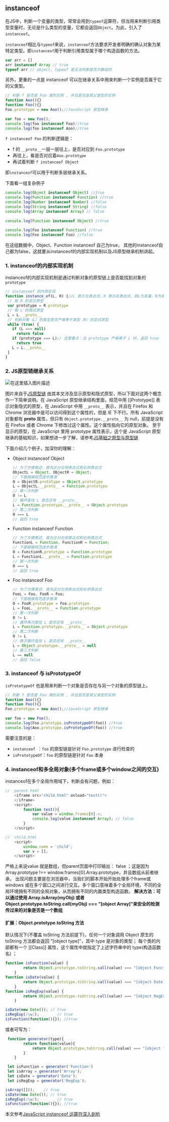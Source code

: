 ## instanceof
在JS中，判断一个变量的类型，常常会用到`typeof`运算符，但当用来判断引用类型变量时，无论是什么类型的变量，它都会返回`Object`。为此，引入了`instanceof`。

`instanceof`相比与`typeof`来说，`instanceof`方法要求开发者明确的确认对象为某特定类型。即`instanceof`用于判断引用类型属于哪个构造函数的方法。

```js
var arr = []
arr instanceof Array // true
typeof arr // object, typeof 是无法判断是否为数组的
```

另外，更重的一点是 instanceof 可以在继承关系中用来判断一个实例是否属于它的父类型。

```js
// 判断 f 是否是 Foo 类的实例 , 并且是否是其父类型的实例
function Aoo(){} 
function Foo(){} 
Foo.prototype = new Aoo();//JavaScript 原型继承
 
var foo = new Foo(); 
console.log(foo instanceof Foo)//true 
console.log(foo instanceof Aoo)//true
```

`f instanceof Foo` 的判断逻辑是：

- f 的 `__proto__`一层一层往上，是否对应到 `Foo.prototype`
- 再往上，看是否对应着`Aoo.prototype`
- 再试着判断 `f instanceof Object`

即`instanceof`可以用于判断多层继承关系。

下面看一组复杂例子

```js
console.log(Object instanceof Object) //true 
console.log(Function instanceof Function) //true 
console.log(Number instanceof Number) //false 
console.log(String instanceof String) //false 
console.log(Array instanceof Array) // false
 
console.log(Function instanceof Object) //true 
 
console.log(Foo instanceof Function) //true 
console.log(Foo instanceof Foo) //false
```

在这组数据中，Object、Function instanceof 自己为true， 其他的instanceof自己都为false，这就要从instanceof的内部实现机制以及JS原型继承机制讲起。

### 1. instanceof的内部实现机制

   instanceof的内部实现机制是通过判断对象的原型链上是否能找到对象的 `prototype`

   ```js
   // instanceof 的内部实现 
   function instance_of(L, R) {//L 表示左表达式，R 表示右表达式，即L为变量，R为类型
    // 取 R 的显示原型
    var prototype = R.prototype
    // 取 L 的隐式原型
    L = L.__proto__
    // 判断对象（L）的类型是否严格等于类型（R）的显式原型
    while (true) { 
      if (L === null) 
        return false
      if (prototype === L)// 这里重点：当 prototype 严格等于 L 时，返回 true 
        return true
      L = L.__proto__
    } 
   }
   ```

### 2. JS原型链继承关系

   ![在这里插入图片描述](https://img-blog.csdnimg.cn/20181212154458880.jpg?x-oss-process=image/watermark,type_ZmFuZ3poZW5naGVpdGk,shadow_10,text_aHR0cHM6Ly9ibG9nLmNzZG4ubmV0L2x1bmFoYWlqaWFv,size_16,color_FFFFFF,t_70)

   图片来自于[JS原型链](http://www.mollypages.org/tutorials/js.mp)
   由其本文涉及显示原型和隐式原型，所以下面对这两个概念作一下简单说明。在 JavaScript 原型继承结构里面，规范中用 [[Prototype]] 表示对象隐式的原型，在 JavaScript 中用 `__proto__` 表示，并且在 Firefox 和 Chrome 浏览器中是可以访问得到这个属性的，但是 IE 下不行。所有 JavaScript 对象都有 __proto__ 属性，但只有 `Object.prototype.__proto__` 为 null，前提是没有在 Firefox 或者 Chrome 下修改过这个属性。这个属性指向它的原型对象。 至于显示的原型，在 JavaScript 里用 prototype 属性表示，这个是 JavaScript 原型继承的基础知识，如果想进一步了解，请参考[JS基础之原型与原型链](https://blog.csdn.net/lunahaijiao/article/details/84974465)

   下面介绍几个例子，加深你的理解：

   - Object instanceof Object

     ```js
     // 为了方便表述，首先区分左侧表达式和右侧表达式
     ObjectL = Object, ObjectR = Object; 
     // 下面根据规范逐步推演
     O = ObjectR.prototype = Object.prototype 
     L = ObjectL.__proto__ = Function.prototype 
     // 第一次判断
     O != L 
     // 循环查找 L 是否还有 __proto__ 
     L = Function.prototype.__proto__ = Object.prototype 
     // 第二次判断
     O === L 
     // 返回 true
     ```

   - Function instanceof Function

     ```js
     // 为了方便表述，首先区分左侧表达式和右侧表达式
     FunctionL = Function, FunctionR = Function; 
     // 下面根据规范逐步推演
     O = FunctionR.prototype = Function.prototype 
     L = FunctionL.__proto__ = Function.prototype 
     // 第一次判断
     O === L 
     // 返回 true
     ```

   - Foo instanceof Foo

     ```js
     // 为了方便表述，首先区分左侧表达式和右侧表达式
     FooL = Foo, FooR = Foo; 
     // 下面根据规范逐步推演
     O = FooR.prototype = Foo.prototype 
     L = FooL.__proto__ = Function.prototype 
     // 第一次判断
     O != L 
     // 循环再次查找 L 是否还有 __proto__ 
     L = Function.prototype.__proto__ = Object.prototype 
     // 第二次判断
     O != L 
     // 再次循环查找 L 是否还有 __proto__ 
     L = Object.prototype.__proto__ = null 
     // 第三次判断
     L == null 
     // 返回 false
     ```

### 3. instanceof 与 isPrototypeOf

`isPrototypeOf` 也是用来判断一个对象是否存在与另一个对象的原型链上。

```js
// 判断 f 是否是 Foo 类的实例 , 并且是否是其父类型的实例
function Aoo(){} 
function Foo(){} 
Foo.prototype = new Aoo();//JavaScript 原型继承
 
var foo = new Foo(); 
console.log(Foo.prototype.isPrototypeOf(foo)) //true 
console.log(Aoo.prototype.isPrototypeOf(foo)) //true
```

需要注意的是：

- `instanceof `：`foo` 的原型链是针对 `Foo.prototype` 进行检查的
- `isPrototypeOf`：`foo` 的原型链是针对 `Foo` 本身

     
### 4. instanceof和多全局对象(多个frame或多个window之间的交互)
instanceof在多个全局作用域下，判断会有问题，例如：
```js
//  parent.html
	<iframe src="child.html" onload="test()">
	</iframe>
    <script>
        function test(){
            var value = window.frames[0].v;
            console.log(value instanceof Array); // false
        }
    </script>
```
```js
//  child.html
    <script>
        window.name = 'child';
        var v = [];
    </script>
```
严格上来说value 就是数组，但parent页面中打印输出： false ；这是因为 Array.prototype !== window.frames[0].Array.prototype，并且数组从前者继承。
出现问题主要是在浏览器中，当我们的脚本开始开始处理多个frame或windows 或在多个窗口之间进行交互。多个窗口意味着多个全局环境，不同的全局环境拥有不同的全局对象，从而拥有不同的内置类型构造函数。
**解决方法：可以通过使用 Array.isArray(myObj) 或者Object.prototype.toString.call(myObj) === "[object Array]"来安全的检测传过来的对象是否是一个数组**

#### 扩展：Object.prototype.toString 方法
默认情况下(不覆盖 toString 方法前提下)，任何一个对象调用 Object 原生的 toString 方法都会返回 "[object type]"，其中 type 是对象的类型；
每个类的内部都有一个 [[Class]] 属性，这个属性中就指定了上述字符串中的 type(构造函数名) ；
```js
function isFunction(value) {
        return Object.prototype.toString.call(value) === "[object Function]"
    }
function isDate(value) {
        return Object.prototype.toString.call(value) === "[object Date]"
    }
function isRegExp(value) {
        return Object.prototype.toString.call(value) === "[object RegExp]"
    }

isDate(new Date()); // true
isRegExp(/\w/);        // true
isFunction(function(){}); //true
```
或者可写为：
```js
 function generator(type){
        return function(value){
            return Object.prototype.toString.call(value) === "[object "+ type +"]"
        }
    }

 let isFunction = generator('Function')
 let isArray = generator('Array');
 let isDate = generator('Date');
 let isRegExp = generator('RegExp');

isArray([]));    // true
isDate(new Date()); // true
isRegExp(/\w/);        // true
isFunction(function(){}); //true
```

   本文参考[JavaScript instanceof 运算符深入剖析](https://www.ibm.com/developerworks/cn/web/1306_jiangjj_jsinstanceof/)